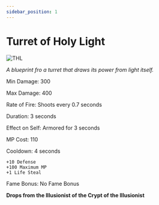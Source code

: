 ```yaml
---
sidebar_position: 1
---
```


# Turret of Holy Light

![THL](https://vwiki.valorserver.com/api/item/picture/turret%20of%20holy%20light)

<i>A blueprint fro a turret that draws its power from light itself.</i>

Min Damage: 300

Max Damage: 400

Rate of Fire: Shoots every 0.7 seconds

Duration: 3 seconds

Effect on Self: Armored for 3 seconds

MP Cost: 110

Cooldown: 4 seconds

    +10 Defense
    +100 Maximum MP
    +1 Life Steal

Fame Bonus: No Fame Bonus

**Drops from the Illusionist of the Crypt of the Illusionist**
